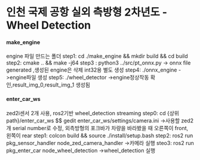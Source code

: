 # 인천 국제 공항 실외 측방형 2차년도 - Wheel Detection

#### make_engine
engine 파일 만드는 폴더
step1: cd ./make_engine && mkdir build && cd build
step2: cmake .. && make -j64
step3 : python3 ../src/pt_onnx.py -> onnx file generated ,생성된 engine은 삭제 int32용 별도 생성
step4: ./onnx_engine ->engine파일 생성
step5: ./wheel_detector ->engine정상작동 확인,result_img_0,result_img_1 생성됨

#### enter_car_ws 
zed2i센서 2개 사용, ros2기반 wheel_detection streaming 
step0: cd {상위path}/enter_car_ws $$ gedit enter_car_ws/settings/camera.ini ->사용할 zed2개 serial number로 수정, 외측방형의 포크바가 차량을 바라봤을 때 오른쪽이 front, 왼쪽이 rear
step1: colcon build && source ./install/setup.bash
step2: ros2 run pkg_sensor_handler node_zed_camera_handler ->카메라 실행
steo3: ros2 run pkg_enter_car node_wheel_detection ->wheel_detection 실행